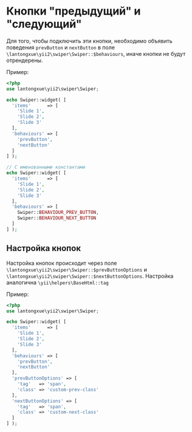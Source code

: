 # Кнопки "предыдущий" и "следующий"

Для того, чтобы подключить эти кнопки, необходимо объявить поведения `prevButton` и `nextButton` в поле `\lantongxue\yii2\swiper\Swiper::$behaviours`, 
иначе кнопки не будут отрендерены.

Пример:

```PHP
<?php
use lantongxue\yii2\swiper\Swiper;

echo Swiper::widget( [
  'items'      => [
    'Slide 1',
    'Slide 2',
    'Slide 3'
  ],
  'behaviours' => [
    'prevButton',
    'nextButton'
  ]
] );

// С именованными константами
echo Swiper::widget( [
  'items'      => [
    'Slide 1',
    'Slide 2',
    'Slide 3'
  ],
  'behaviours' => [
    Swiper::BEHAVIOUR_PREV_BUTTON,
    Swiper::BEHAVIOUR_NEXT_BUTTON
  ]
] );
```

## Настройка кнопок

Настройка кнопок происходит через поле `\lantongxue\yii2\swiper\Swiper::$prevButtonOptions` и `\lantongxue\yii2\swiper\Swiper::$nextButtonOptions`. 
Настройка аналогична `\yii\helpers\BaseHtml::tag`

Пример:

```PHP
<?php
use lantongxue\yii2\swiper\Swiper;

echo Swiper::widget( [
  'items'      => [
    'Slide 1',
    'Slide 2',
    'Slide 3'
  ],
  'behaviours' => [
    'prevButton',
    'nextButton'
  ],
  'prevButtonOptions' => [
    'tag'   => 'span',
    'class' => 'custom-prev-class'
  ],
  'nextButtonOptions' => [
    'tag'   => 'span',
    'class' => 'custom-next-class'
  ]
] );
```

